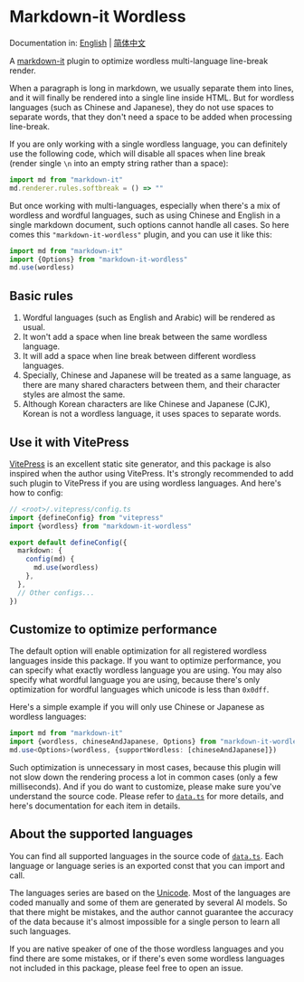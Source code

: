 # Markdown-it Wordless

Documentation in:
[English](https://treeinfra.github.io/markdown-it-wordless/) |
[简体中文](https://treeinfra.github.io/markdown-it-wordless/zh/)

A [markdown-it](https://markdown-it.github.io) plugin
to optimize wordless multi-language line-break render.

When a paragraph is long in markdown, we usually separate them into lines,
and it will finally be rendered into a single line inside HTML.
But for wordless languages (such as Chinese and Japanese),
they do not use spaces to separate words,
that they don't need a space to be added when processing line-break.

If you are only working with a single wordless language,
you can definitely use the following code,
which will disable all spaces when line break
(render single `\n` into an empty string rather than a space):

```ts
import md from "markdown-it"
md.renderer.rules.softbreak = () => ""
```

But once working with multi-languages,
especially when there's a mix of wordless and wordful languages,
such as using Chinese and English in a single markdown document,
such options cannot handle all cases.
So here comes this `"markdown-it-wordless"` plugin,
and you can use it like this:

```ts
import md from "markdown-it"
import {Options} from "markdown-it-wordless"
md.use(wordless)
```

## Basic rules

1. Wordful languages (such as English and Arabic) will be rendered as usual.
2. It won't add a space when line break between the same wordless language.
3. It will add a space when line break between different wordless languages.
4. Specially, Chinese and Japanese will be treated as a same language,
   as there are many shared characters between them,
   and their character styles are almost the same.
5. Although Korean characters are like Chinese and Japanese (CJK),
   Korean is not a wordless language, it uses spaces to separate words.

## Use it with VitePress

[VitePress](https://vitepress.dev) is an excellent static site generator,
and this package is also inspired when the author using VitePress.
It's strongly recommended to add such plugin to VitePress
if you are using wordless languages. And here's how to config:

```ts
// <root>/.vitepress/config.ts
import {defineConfig} from "vitepress"
import {wordless} from "markdown-it-wordless"

export default defineConfig({
  markdown: {
    config(md) {
      md.use(wordless)
    },
  },
  // Other configs...
})
```

## Customize to optimize performance

The default option will enable optimization
for all registered wordless languages inside this package.
If you want to optimize performance,
you can specify what exactly wordless language you are using.
You may also specify what wordful language you are using,
because there's only optimization for wordful languages
which unicode is less than `0x0dff`.

Here's a simple example
if you will only use Chinese or Japanese as wordless languages:

```ts
import md from "markdown-it"
import {wordless, chineseAndJapanese, Options} from "markdown-it-wordless"
md.use<Options>(wordless, {supportWordless: [chineseAndJapanese]})
```

Such optimization is unnecessary in most cases,
because this plugin will not slow down the rendering process a lot
in common cases (only a few milliseconds).
And if you do want to customize,
please make sure you've understand the source code. Please refer to
[`data.ts`](https://github.com/treeinfra/markdown-it-wordless/blob/main/data.ts)
for more details,
and here's documentation for each item in details.

## About the supported languages

You can find all supported languages
in the source code of
[`data.ts`](https://github.com/treeinfra/markdown-it-wordless/blob/main/data.ts).
Each language or language series is an exported const
that you can import and call.

The languages series are based on the [Unicode](https://unicode.org/charts/).
Most of the languages are coded manually and some of them are
generated by several AI models. So that there might be mistakes,
and the author cannot guarantee the accuracy of the data
because it's almost impossible for a single person to learn all such languages.

If you are native speaker of one of the those wordless languages
and you find there are some mistakes,
or if there's even some wordless languages not included in this package,
please feel free to open an issue.
